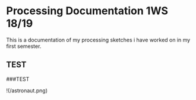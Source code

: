 # Processing Documentation 1WS 18/19 
This is a documentation of my processing sketches i have worked on in my first semester.

## TEST

###TEST 

!(/astronaut.png)






